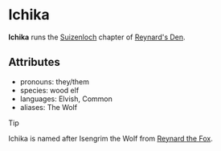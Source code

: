 # Ichika

**Ichika** runs the [Suizenloch](../suizenloch.md) chapter of [Reynard's Den](../../../organizations/reynards-den).

## Attributes

- pronouns: they/them
- species: wood elf
- languages: Elvish, Common
- aliases: The Wolf

> [!TIP]
> Ichika is named after Isengrim the Wolf from [Reynard the Fox](https://en.wikipedia.org/wiki/Reynard_the_Fox).
